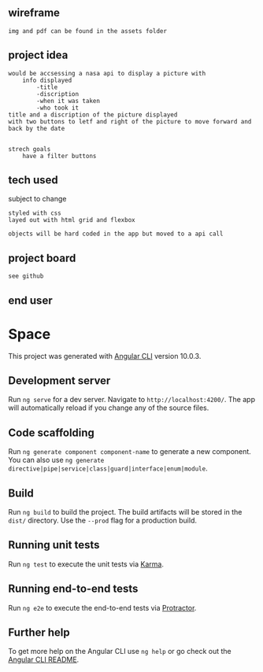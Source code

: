 ## wireframe

    img and pdf can be found in the assets folder

## project idea

    would be accsessing a nasa api to display a picture with
        info displayed
            -title
            -discription
            -when it was taken
            -who took it
    title and a discription of the picture displayed
    with two buttons to letf and right of the picture to move forward and back by the date


    strech goals
        have a filter buttons

## tech used

subject to change

    styled with css
    layed out with html grid and flexbox

    objects will be hard coded in the app but moved to a api call

## project board

    see github

## end user

# Space

This project was generated with [Angular CLI](https://github.com/angular/angular-cli) version 10.0.3.

## Development server

Run `ng serve` for a dev server. Navigate to `http://localhost:4200/`. The app will automatically reload if you change any of the source files.

## Code scaffolding

Run `ng generate component component-name` to generate a new component. You can also use `ng generate directive|pipe|service|class|guard|interface|enum|module`.

## Build

Run `ng build` to build the project. The build artifacts will be stored in the `dist/` directory. Use the `--prod` flag for a production build.

## Running unit tests

Run `ng test` to execute the unit tests via [Karma](https://karma-runner.github.io).

## Running end-to-end tests

Run `ng e2e` to execute the end-to-end tests via [Protractor](http://www.protractortest.org/).

## Further help

To get more help on the Angular CLI use `ng help` or go check out the [Angular CLI README](https://github.com/angular/angular-cli/blob/master/README.md).
